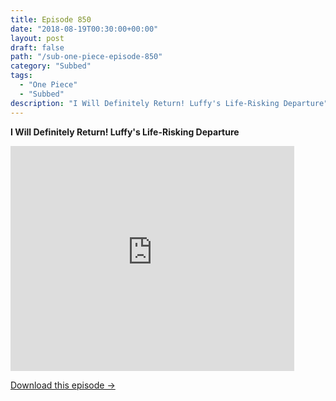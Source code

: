 ```yaml
---
title: Episode 850
date: "2018-08-19T00:30:00+00:00"
layout: post
draft: false
path: "/sub-one-piece-episode-850"
category: "Subbed"
tags:
  - "One Piece"
  - "Subbed"
description: "I Will Definitely Return! Luffy's Life-Risking Departure"
---
```


**I Will Definitely Return! Luffy's Life-Risking Departure**

<iframe width="640" height="360" src="https://www.rapidvideo.com/e/G6FRPHAESE" frameborder="0" marginwidth=0 marginheight=0 scrolling=no allowfullscreen style="max-width:90%;"></iframe>

<a href="http://ouo.io/qs/eCodkFEQ?s=https://www.rapidvideo.com/d/G6FRPHAESE" class="styled_a">Download this episode →</a>

